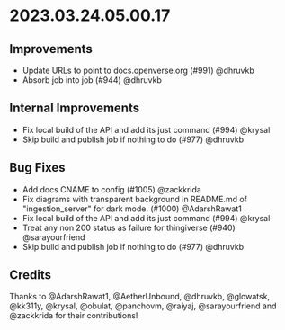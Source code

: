 # 2023.03.24.05.00.17
## Improvements

- Update URLs to point to docs.openverse.org (#991) @dhruvkb
- Absorb  job into  job (#944) @dhruvkb

## Internal Improvements

- Fix local build of the API and add its  just command (#994) @krysal
- Skip build and publish job if nothing to do (#977) @dhruvkb

## Bug Fixes

- Add docs CNAME to config (#1005) @zackkrida
- Fix diagrams with transparent background in README.md of "ingestion_server" for dark mode. (#1000) @AdarshRawat1
- Fix local build of the API and add its  just command (#994) @krysal
- Treat any non 200 status as failure for thingiverse (#940) @sarayourfriend
- Skip build and publish job if nothing to do (#977) @dhruvkb

## Credits

Thanks to @AdarshRawat1, @AetherUnbound, @dhruvkb, @glowatsk, @kk311y, @krysal, @obulat, @panchovm, @raiyaj, @sarayourfriend and @zackkrida for their contributions!

